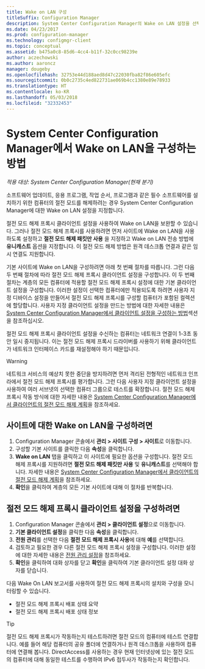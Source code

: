 ```yaml
---
title: Wake on LAN 구성
titleSuffix: Configuration Manager
description: System Center Configuration Manager의 Wake on LAN 설정을 선택합니다.
ms.date: 04/23/2017
ms.prod: configuration-manager
ms.technology: configmgr-client
ms.topic: conceptual
ms.assetid: b475a0c8-85d6-4cc4-b11f-32c0cc98239e
author: aczechowski
ms.author: aaroncz
manager: dougeby
ms.openlocfilehash: 32753e44d188aed8d47c22030fba82f86e605efc
ms.sourcegitcommit: 0b0c2735c4ed822731ae069b4cc1380e89e78933
ms.translationtype: HT
ms.contentlocale: ko-KR
ms.lasthandoff: 05/03/2018
ms.locfileid: "32332453"
---
```

# <a name="how-to-configure-wake-on-lan-in-system-center-configuration-manager"></a>System Center Configuration Manager에서 Wake on LAN을 구성하는 방법

*적용 대상: System Center Configuration Manager(현재 분기)*

소프트웨어 업데이트, 응용 프로그램, 작업 순서, 프로그램과 같은 필수 소프트웨어를 설치하기 위한 컴퓨터의 절전 모드를 해제하려는 경우 System Center Configuration Manager에 대한 Wake on LAN 설정을 지정합니다.

절전 모드 해제 프록시 클라이언트 설정을 사용하여 Wake on LAN을 보완할 수 있습니다. 그러나 절전 모드 해제 프록시를 사용하려면 먼저 사이트에 Wake on LAN을 사용하도록 설정하고 **절전 모드 해제 패킷만 사용** 을 지정하고 Wake on LAN 전송 방법에 **유니캐스트** 옵션을 지정합니다. 이 절전 모드 해제 방법은 원격 데스크톱 연결과 같은 임시 연결도 지원합니다.

기본 사이트에 Wake on LAN을 구성하려면 아래 첫 번째 절차를 따릅니다. 그런 다음 두 번째 절차에 따라 절전 모드 해제 프록시 클라이언트 설정을 구성합니다. 이 두 번째 절차는 계층의 모든 컴퓨터에 적용할 절전 모드 해제 프록시 설정에 대한 기본 클라이언트 설정을 구성합니다. 이러한 설정이 선택한 컴퓨터에만 적용되도록 하려면 사용자 지정 디바이스 설정을 만들어서 절전 모드 해제 프록시를 구성할 컴퓨터가 포함된 컬렉션에 할당합니다. 사용자 지정 클라이언트 설정을 만드는 방법에 대한 자세한 내용은 [System Center Configuration Manager에서 클라이언트 설정을 구성하는 방법](../../../core/clients/deploy/configure-client-settings.md)섹션을 참조하십시오.

절전 모드 해제 프록시 클라이언트 설정을 수신하는 컴퓨터는 네트워크 연결이 1-3초 동안 일시 중지됩니다. 이는 절전 모드 해제 프록시 드라이버를 사용하기 위해 클라이언트가 네트워크 인터페이스 카드를 재설정해야 하기 때문입니다.

> [!WARNING]
> 네트워크 서비스의 예상치 못한 중단을 방지하려면 먼저 격리된 전형적인 네트워크 인프라에서 절전 모드 해제 프록시를 평가합니다. 그런 다음 사용자 지정 클라이언트 설정을 사용하여 여러 서브넷의 선택한 컴퓨터 그룹으로 테스트를 확장합니다. 절전 모드 해제 프록시 작동 방식에 대한 자세한 내용은 [System Center Configuration Manager에서 클라이언트의 절전 모드 해제 계획](../../../core/clients/deploy/plan/plan-wake-up-clients.md)을 참조하세요.

## <a name="to-configure-wake-on-lan-for-a-site"></a>사이트에 대한 Wake on LAN을 구성하려면

1. Configuration Manager 콘솔에서 **관리 > 사이트 구성 > 사이트**로 이동합니다.
2. 구성할 기본 사이트를 클릭한 다음 **속성**을 클릭합니다.
3. **Wake on LAN** 탭을 클릭하고 이 사이트에 필요한 옵션을 구성합니다. 절전 모드 해제 프록시를 지원하려면 **절전 모드 해제 패킷만 사용** 및 **유니캐스트**를 선택해야 합니다. 자세한 내용은 [System Center Configuration Manager에서 클라이언트의 절전 모드 해제 계획](../../../core/clients/deploy/plan/plan-wake-up-clients.md)을 참조하세요.
4. **확인**을 클릭하여 계층의 모든 기본 사이트에 대해 이 절차를 반복합니다.

## <a name="to-configure-wake-up-proxy-client-settings"></a>절전 모드 해제 프록시 클라이언트 설정을 구성하려면

1. Configuration Manager 콘솔에서 **관리 > 클라이언트 설정**으로 이동합니다.
2. **기본 클라이언트 설정**을 클릭한 다음 **속성**을 클릭합니다.
3. **전원 관리**를 선택한 다음 **절전 모드 해제 프록시 사용**에 대해 **예**를 선택합니다.
4. 검토하고 필요한 경우 다른 절전 모드 해제 프록시 설정을 구성합니다. 이러한 설정에 대한 자세한 내용은 [전원 관리 설정](../../../core/clients/deploy/about-client-settings.md#power-management)을 참조하세요.
5. **확인**을 클릭하여 대화 상자를 닫고 **확인**을 클릭하여 기본 클라이언트 설정 대화 상자를 닫습니다.

다음 Wake On LAN 보고서를 사용하여 절전 모드 해제 프록시의 설치와 구성을 모니터링할 수 있습니다.

- 절전 모드 해제 프록시 배포 상태 요약
- 절전 모드 해제 프록시 배포 상태 정보

> [!TIP]
> 절전 모드 해제 프록시가 작동하는지 테스트하려면 절전 모드의 컴퓨터에 테스트 연결합니다. 예를 들어 해당 컴퓨터의 공유 폴더에 연결하거나 원격 데스크톱을 사용하여 컴퓨터에 연결해 봅니다. DirectAccess를 사용하는 경우 현재 인터넷상에 있는 절전 모드의 컴퓨터에 대해 동일한 테스트를 수행하여 IPv6 접두사가 작동하는지 확인합니다.

